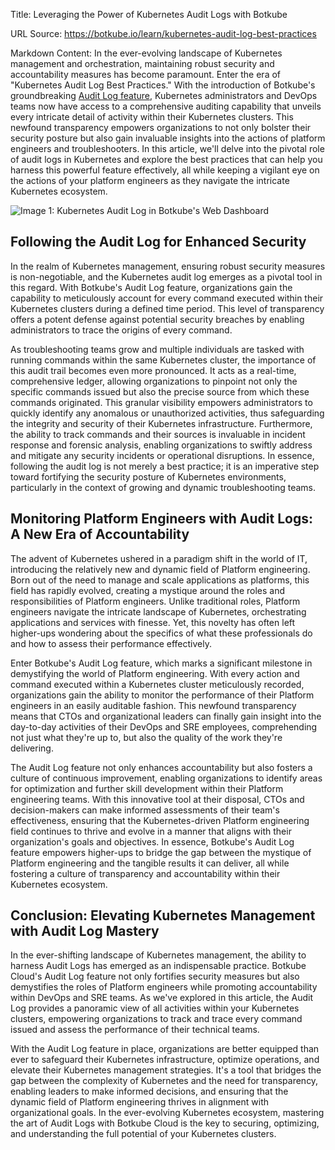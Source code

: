 Title: Leveraging the Power of Kubernetes Audit Logs with Botkube

URL Source: https://botkube.io/learn/kubernetes-audit-log-best-practices

Markdown Content:
In the ever-evolving landscape of Kubernetes management and orchestration, maintaining robust security and accountability measures has become paramount. Enter the era of "Kubernetes Audit Log Best Practices." With the introduction of Botkube's groundbreaking [Audit Log feature](https://botkube.io/features#Event-and-Audit-Logs), Kubernetes administrators and DevOps teams now have access to a comprehensive auditing capability that unveils every intricate detail of activity within their Kubernetes clusters. This newfound transparency empowers organizations to not only bolster their security posture but also gain invaluable insights into the actions of platform engineers and troubleshooters. In this article, we'll delve into the pivotal role of audit logs in Kubernetes and explore the best practices that can help you harness this powerful feature effectively, all while keeping a vigilant eye on the actions of your platform engineers as they navigate the intricate Kubernetes ecosystem.

![Image 1: Kubernetes Audit Log in Botkube's Web Dashboard](https://assets-global.website-files.com/634fabb21508d6c9db9bc46f/65006ea2094543e3943e69e1_RJwjPeeCL_IUsk-jKKqIZqA-HzTuasHFPNUQ-BYdL2nz0CNFPaZyMY1LTWMgBeh7ToyPLJ5A1i4_dSU-UP2WcxQO3eBU_ruedaYQKqYQRZWT8OboHQ4naUzqOpknTLJKYLB3bKk7yj8cOddDLtN78io.png)

**Following the Audit Log for Enhanced Security**
-------------------------------------------------

In the realm of Kubernetes management, ensuring robust security measures is non-negotiable, and the Kubernetes audit log emerges as a pivotal tool in this regard. With Botkube's Audit Log feature, organizations gain the capability to meticulously account for every command executed within their Kubernetes clusters during a defined time period. This level of transparency offers a potent defense against potential security breaches by enabling administrators to trace the origins of every command.

As troubleshooting teams grow and multiple individuals are tasked with running commands within the same Kubernetes cluster, the importance of this audit trail becomes even more pronounced. It acts as a real-time, comprehensive ledger, allowing organizations to pinpoint not only the specific commands issued but also the precise source from which these commands originated. This granular visibility empowers administrators to quickly identify any anomalous or unauthorized activities, thus safeguarding the integrity and security of their Kubernetes infrastructure. Furthermore, the ability to track commands and their sources is invaluable in incident response and forensic analysis, enabling organizations to swiftly address and mitigate any security incidents or operational disruptions. In essence, following the audit log is not merely a best practice; it is an imperative step toward fortifying the security posture of Kubernetes environments, particularly in the context of growing and dynamic troubleshooting teams.

**Monitoring Platform Engineers with Audit Logs: A New Era of Accountability**
------------------------------------------------------------------------------

The advent of Kubernetes ushered in a paradigm shift in the world of IT, introducing the relatively new and dynamic field of Platform engineering. Born out of the need to manage and scale applications as platforms, this field has rapidly evolved, creating a mystique around the roles and responsibilities of Platform engineers. Unlike traditional roles, Platform engineers navigate the intricate landscape of Kubernetes, orchestrating applications and services with finesse. Yet, this novelty has often left higher-ups wondering about the specifics of what these professionals do and how to assess their performance effectively.

Enter Botkube's Audit Log feature, which marks a significant milestone in demystifying the world of Platform engineering. With every action and command executed within a Kubernetes cluster meticulously recorded, organizations gain the ability to monitor the performance of their Platform engineers in an easily auditable fashion. This newfound transparency means that CTOs and organizational leaders can finally gain insight into the day-to-day activities of their DevOps and SRE employees, comprehending not just what they're up to, but also the quality of the work they're delivering.

The Audit Log feature not only enhances accountability but also fosters a culture of continuous improvement, enabling organizations to identify areas for optimization and further skill development within their Platform engineering teams. With this innovative tool at their disposal, CTOs and decision-makers can make informed assessments of their team's effectiveness, ensuring that the Kubernetes-driven Platform engineering field continues to thrive and evolve in a manner that aligns with their organization's goals and objectives. In essence, Botkube's Audit Log feature empowers higher-ups to bridge the gap between the mystique of Platform engineering and the tangible results it can deliver, all while fostering a culture of transparency and accountability within their Kubernetes ecosystem.

**Conclusion: Elevating Kubernetes Management with Audit Log Mastery**
----------------------------------------------------------------------

In the ever-shifting landscape of Kubernetes management, the ability to harness Audit Logs has emerged as an indispensable practice. Botkube Cloud's Audit Log feature not only fortifies security measures but also demystifies the roles of Platform engineers while promoting accountability within DevOps and SRE teams. As we've explored in this article, the Audit Log provides a panoramic view of all activities within your Kubernetes clusters, empowering organizations to track and trace every command issued and assess the performance of their technical teams.

With the Audit Log feature in place, organizations are better equipped than ever to safeguard their Kubernetes infrastructure, optimize operations, and elevate their Kubernetes management strategies. It's a tool that bridges the gap between the complexity of Kubernetes and the need for transparency, enabling leaders to make informed decisions, and ensuring that the dynamic field of Platform engineering thrives in alignment with organizational goals. In the ever-evolving Kubernetes ecosystem, mastering the art of Audit Logs with Botkube Cloud is the key to securing, optimizing, and understanding the full potential of your Kubernetes clusters.

‍

